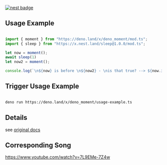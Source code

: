 
[![nest badge](https://nest.land/badge.svg)](https://nest.land/package/moment)

## Usage Example

```ts

import { moment } from "https://deno.land/x/deno_moment/mod.ts";
import { sleep } from "https://x.nest.land/sleep@1.0.0/mod.ts";

let now = moment();
await sleep(1)
let now2 = moment();

console.log(`\n${now} is before \n${now2} - \nis that true? --> ${now.isBefore(now2)} `)

```

## Trigger Usage Example

```sh

deno run https://deno.land/x/deno_moment/usage-example.ts

```

## Details 
see [original docs](https://momentjs.com/docs/)

## Corresponding Song
https://www.youtube.com/watch?v=7L9EMe-7Z4w
